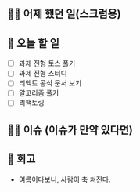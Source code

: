 ## ✍🏻 어제 했던 일(스크럼용)


## 📑 오늘 할 일

- [ ] 과제 전형 토스 풀기
- [ ] 과제 전형 스터디
- [ ] 리액트 공식 문서 보기
- [ ] 알고리즘 풀기
- [ ] 리팩토링

## 🙏🏻 이슈 (이슈가 만약 있다면)

## 💬 회고

- 여름이다보니, 사람이 축 쳐진다. 
